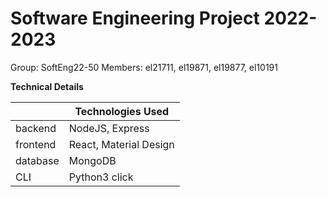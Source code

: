 # Software Engineering Project 2022-2023

Group: SoftEng22-50
Members: el21711, el19871, el19877, el10191
  


**Technical Details**

|   | Technologies Used |
| ----- | ----------- |
| backend | NodeJS, Express |
| frontend | React, Material Design|
| database | MongoDB |
| CLI | Python3 click




